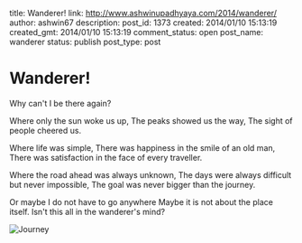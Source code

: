 title: Wanderer!
link: http://www.ashwinupadhyaya.com/2014/wanderer/
author: ashwin67
description: 
post_id: 1373
created: 2014/01/10 15:13:19
created_gmt: 2014/01/10 15:13:19
comment_status: open
post_name: wanderer
status: publish
post_type: post

# Wanderer!

Why can't I be there again?

Where only the sun woke us up, The peaks showed us the way, The sight of people cheered us.

Where life was simple, There was happiness in the smile of an old man, There was satisfaction in the face of every traveller.

Where the road ahead was always unknown, The days were always difficult but never impossible, The goal was never bigger than the journey.

Or maybe I do not have to go anywhere Maybe it is not about the place itself. Isn't this all in the wanderer's mind?

![Journey](/wp-content/uploads/2014/01/SAM_4057.jpg)
